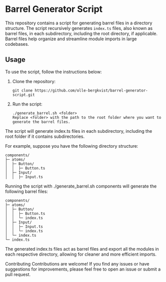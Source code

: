 # Barrel Generator Script

This repository contains a script for generating barrel files in a directory structure. The script recursively generates `index.ts` files, also known as barrel files, in each subdirectory, including the root directory, if applicable. Barrel files help organize and streamline module imports in large codebases.

## Usage

To use the script, follow the instructions below:

1. Clone the repository:

   ```shell
   git clone https://github.com/olle-bergkvist/barrel-generator-script.git
   ```

2. Run the script:

   ```
   ./generate_barrel.sh <folder>
   Replace <folder> with the path to the root folder where you want to generate the barrel files.
   ```

The script will generate index.ts files in each subdirectory, including the root folder if it contains subdirectories.

For example, suppose you have the following directory structure:

```
components/
├─ atoms/
│  ├─ Button/
│  │  ├─ Button.ts
│  ├─ Input/
│  │  ├─ Input.ts
```

Running the script with ./generate_barrel.sh components will generate the following barrel files:

```
components/
├─ atoms/
│  ├─ Button/
│  │  ├─ Button.ts
│  │  └─ index.ts
│  ├─ Input/
│  │  ├─ Input.ts
│  │  └─ index.ts
│  └─ index.ts
└─ index.ts
```

The generated index.ts files act as barrel files and export all the modules in each respective directory, allowing for cleaner and more efficient imports.

Contributing
Contributions are welcome! If you find any issues or have suggestions for improvements, please feel free to open an issue or submit a pull request.
